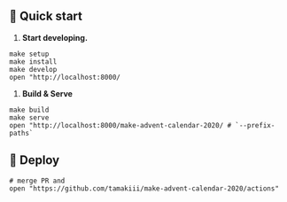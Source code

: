 ## 🚀 Quick start

1. **Start developing.**

  ```shell
  make setup
  make install
  make develop
  open "http://localhost:8000/
  ```

1. **Build & Serve**

  ```shell
  make build
  make serve
  open "http://localhost:8000/make-advent-calendar-2020/ # `--prefix-paths`
  ```

## 💫 Deploy

```shell
# merge PR and
open "https://github.com/tamakiii/make-advent-calendar-2020/actions"
```